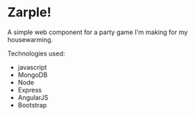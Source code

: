 Zarple!
===

A simple web component for a party game I'm making for my housewarming.

Technologies used:

- javascript
- MongoDB
- Node 
- Express
- AngularJS
- Bootstrap

